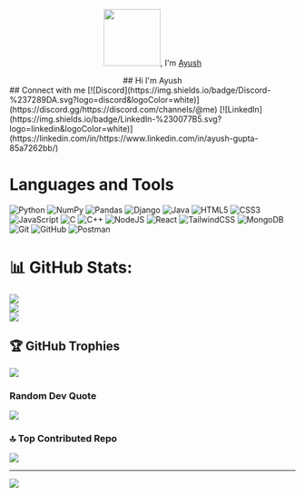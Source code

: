 <div align="center">
<p><img src= "https://media2.giphy.com/media/v1.Y2lkPTc5MGI3NjExZWM1YXh3MmQ2dXE2bzFjazJrdWV4YjJ1cHZ0M29yZDMzcGwyc250YSZlcD12MV9pbnRlcm5hbF9naWZfYnlfaWQmY3Q9cw/2BvIUXHgd5ys6xPLNB/giphy.webp" width="100px" height="100px">, I'm <a href = "">Ayush</a></p>
## Hi I'm Ayush
</div>
## Connect with me
[![Discord](https://img.shields.io/badge/Discord-%237289DA.svg?logo=discord&logoColor=white)](https://discord.gg/https://discord.com/channels/@me) [![LinkedIn](https://img.shields.io/badge/LinkedIn-%230077B5.svg?logo=linkedin&logoColor=white)](https://linkedin.com/in/https://www.linkedin.com/in/ayush-gupta-85a7262bb/) 

# Languages and Tools
![Python](https://img.shields.io/badge/python-3670A0?style=plastic&logo=python&logoColor=ffdd54) ![NumPy](https://img.shields.io/badge/numpy-%23013243.svg?style=plastic&logo=numpy&logoColor=white) ![Pandas](https://img.shields.io/badge/pandas-%23150458.svg?style=plastic&logo=pandas&logoColor=white) ![Django](https://img.shields.io/badge/django-%23092E20.svg?style=plastic&logo=django&logoColor=white) ![Java](https://img.shields.io/badge/java-%23ED8B00.svg?style=plastic&logo=openjdk&logoColor=white) ![HTML5](https://img.shields.io/badge/html5-%23E34F26.svg?style=plastic&logo=html5&logoColor=white) ![CSS3](https://img.shields.io/badge/css3-%231572B6.svg?style=plastic&logo=css3&logoColor=white) ![JavaScript](https://img.shields.io/badge/javascript-%23323330.svg?style=plastic&logo=javascript&logoColor=%23F7DF1E) ![C](https://img.shields.io/badge/c-%2300599C.svg?style=plastic&logo=c&logoColor=white) ![C++](https://img.shields.io/badge/c++-%2300599C.svg?style=plastic&logo=c%2B%2B&logoColor=white) ![NodeJS](https://img.shields.io/badge/node.js-6DA55F?style=plastic&logo=node.js&logoColor=white) ![React](https://img.shields.io/badge/react-%2320232a.svg?style=plastic&logo=react&logoColor=%2361DAFB) ![TailwindCSS](https://img.shields.io/badge/tailwindcss-%2338B2AC.svg?style=plastic&logo=tailwind-css&logoColor=white) ![MongoDB](https://img.shields.io/badge/MongoDB-%234ea94b.svg?style=plastic&logo=mongodb&logoColor=white) ![Git](https://img.shields.io/badge/git-%23F05033.svg?style=plastic&logo=git&logoColor=white) ![GitHub](https://img.shields.io/badge/github-%23121011.svg?style=plastic&logo=github&logoColor=white) ![Postman](https://img.shields.io/badge/Postman-FF6C37?style=plastic&logo=postman&logoColor=white)
# 📊 GitHub Stats:
![](https://github-readme-stats.vercel.app/api?username=ayushgupta704&theme=codeSTACKr&hide_border=false&include_all_commits=false&count_private=false)<br/>
![](https://github-readme-streak-stats.herokuapp.com/?user=ayushgupta704&theme=codeSTACKr&hide_border=false)<br/>
![](https://github-readme-stats.vercel.app/api/top-langs/?username=ayushgupta704&theme=codeSTACKr&hide_border=false&include_all_commits=false&count_private=false&layout=compact)

## 🏆 GitHub Trophies
![](https://github-profile-trophy.vercel.app/?username=ayushgupta704&theme=gruvbox&no-frame=false&no-bg=true&margin-w=4)

###  Random Dev Quote
![](https://quotes-github-readme.vercel.app/api?type=horizontal&theme=merko)

### 🔝 Top Contributed Repo
![](https://github-contributor-stats.vercel.app/api?username=ayushgupta704&limit=5&theme=codeSTACKr&combine_all_yearly_contributions=true)

---
[![](https://visitcount.itsvg.in/api?id=ayushgupta704&icon=2&color=7)](https://visitcount.itsvg.in)

<!-- Proudly created with GPRM ( https://gprm.itsvg.in ) -->
